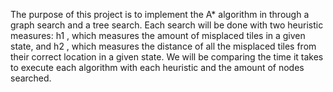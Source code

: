 The purpose of this project is to implement the A* algorithm in through a graph search
and a tree search. Each search will be done with two heuristic measures: h1
, which measures the
amount of misplaced tiles in a given state, and h2
, which measures the distance of all the
misplaced tiles from their correct location in a given state. We will be comparing the time it
takes to execute each algorithm with each heuristic and the amount of nodes searched.
